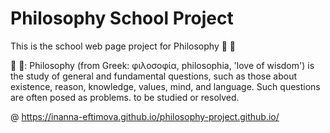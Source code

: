 # Philosophy School Project

This is the school web page project for Philosophy &#127776; &#127776;


&#129504; &#128241;: Philosophy (from Greek: φιλοσοφία, philosophia, 'love of wisdom') is the study of general and fundamental questions, such as those about existence, reason, knowledge, values, mind, and language. Such questions are often posed as problems. to be studied or resolved. 

&#64; https://inanna-eftimova.github.io/philosophy-project.github.io/
